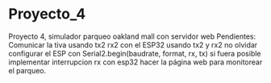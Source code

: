 # Proyecto_4
Proyecto 4, simulador parqueo oakland mall con servidor web
Pendientes:
Comunicar la tiva usando tx2 rx2 con el ESP32 usando tx2 y rx2
no olvidar configurar el ESP con Serial2.begin(baudrate, format, rx, tx)
si fuera posible implementar interrupcion rx con esp32
hacer la página web para monitorear el parqueo.

